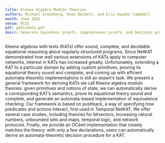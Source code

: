 ```yaml
---
title: Kleene Algebra Modulo Theories
authors: Michael Greenberg, Ryan Beckett, and Eric Hayden Campbell
month: June 2022
venue: PLDI
pdf: pdfs/kmts.pdf
descr: Generate Soundness proofs, Completeness proofs, and Decision procedures for KAs plus a Sound, Complete and Decidable, client theory.
---
```


Kleene algebras with tests (KATs) offer sound, complete, and decidable
equational reasoning about regularly structured programs. Since NetKAT
demonstrated how well various extensions of KATs apply to computer
networks, interest in KATs has increased greatly. Unfortunately,
extending a KAT to a particular domain by adding custom primitives,
proving its equational theory sound and complete, and coming up with
effcient automata-theoretic implementations is still an expert’s task.
We present a general framework for deriving KATs we call Kleene
algebra modulo theories: given primitives and notions of state, we can
automatically derive a corresponding KAT’s semantics, prove its
equational theory sound and complete, and generate an automata-based
implementation of equivalence checking. Our framework is based on
pushback, a way of specifying how predicates and actions interact,
first used in Temporal NetKAT.  We offer several case studies,
including theories for bitvectors, increasing natural numbers,
unbounded sets and maps, temporal logic, and network
protocols. Finally, we provide an OCaml implementation that closely
matches the theory: with only a few declarations, users can
automatically derive an automata-theoretic decision procedure for a
KAT.
